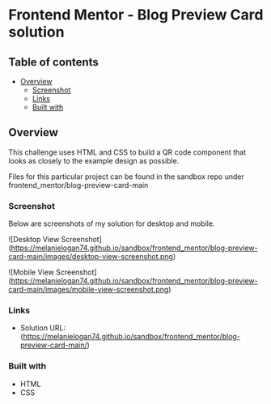 # Frontend Mentor - Blog Preview Card solution

## Table of contents

- [Overview](#overview)
  - [Screenshot](#screenshot)
  - [Links](#links)
  - [Built with](#built-with)
 

## Overview
This challenge uses HTML and CSS to build a QR code component that looks as closely to the example design as possible. 

Files for this particular project can be found in the sandbox repo under frontend_mentor/blog-preview-card-main

### Screenshot
Below are screenshots of my solution for desktop and mobile.

![Desktop View Screenshot] (https://melanielogan74.github.io/sandbox/frontend_mentor/blog-preview-card-main/images/desktop-view-screenshot.png)

![Mobile View Screenshot] (https://melanielogan74.github.io/sandbox/frontend_mentor/blog-preview-card-main/images/mobile-view-screenshot.png)


### Links
- Solution URL:(https://melanielogan74.github.io/sandbox/frontend_mentor/blog-preview-card-main/)

### Built with
- HTML
- CSS
